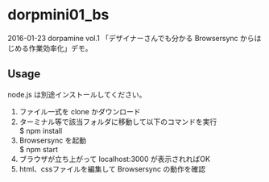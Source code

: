 dorpmini01_bs
=============

2016-01-23 dorpamine vol.1 「デザイナーさんでも分かる Browsersync からはじめる作業効率化」デモ。

## Usage

node.js は別途インストールしてください。

1. ファイル一式を clone かダウンロード
2. ターミナル等で該当フォルダに移動して以下のコマンドを実行  
$ npm install
3. Browsersync を起動  
$ npm start
4. ブラウザが立ち上がって localhost:3000 が表示されればOK
5. html、cssファイルを編集して Browsersync の動作を確認

